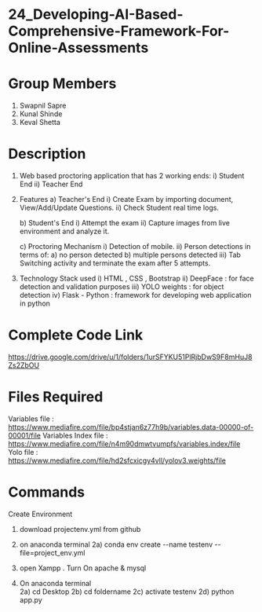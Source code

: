 # 24_Developing-AI-Based-Comprehensive-Framework-For-Online-Assessments

# Group Members 
 1) Swapnil Sapre
 2) Kunal Shinde
 3) Keval Shetta


# Description

1) Web based proctoring application that has 2 working ends:
   i) Student End 
   ii) Teacher End

2) Features
   a) Teacher's End
      i) Create Exam by importing document, View/Add/Update Questions.
      ii) Check Student real time logs.
      
   b) Student's End
      i) Attempt the exam
      ii) Capture images from live environment and analyze it.
      
   c) Proctoring Mechanism
        i) Detection of mobile.
        ii) Person detections in terms of: 
            a) no person detected
            b) multiple persons detected
        iii) Tab Switching activity and terminate the exam after 5 attempts.
   
3) Technology Stack used
   i) HTML , CSS , Bootstrap
   ii) DeepFace : for face detection and validation purposes
   iii) YOLO weights : for object detection
   iv) Flask - Python : framework for developing web application in python

# Complete Code Link
https://drive.google.com/drive/u/1/folders/1urSFYKU51PlRjbDwS9F8mHuJ8Zs2ZbOU

# Files Required
Variables file : https://www.mediafire.com/file/bp4stjan6z77h9b/variables.data-00000-of-00001/file
Variables Index file : https://www.mediafire.com/file/n4m90dmwtvumpfs/variables.index/file
Yolo file : https://www.mediafire.com/file/hd2sfcxicgy4vll/yolov3.weights/file

# Commands
Create Environment
1) download projectenv.yml from github
2) on anaconda terminal 
   2a) conda env create --name testenv --file=project_env.yml

1) open Xampp . Turn On apache & mysql
2) On anaconda terminal  
     2a) cd Desktop
     2b) cd foldername
     2c) activate testenv
     2d) python app.py
